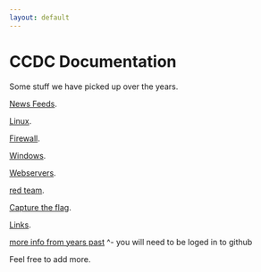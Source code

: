```yaml
---
layout: default
---
```


# CCDC Documentation 

Some stuff we have picked up over the years.

[News Feeds](./news.html).

[Linux](./linux.html).

[Firewall](./firewall.html).

[Windows](./windows.html).

[Webservers](./webserver.html).

[red team](./redteam.html).

[Capture the flag](./ctf.html).

[Links](./links.html).

[more info from years past](https://github.com/wwucyber/ccdc-documentation)
   ^- you will need to be loged in to github 

Feel free to add more.

